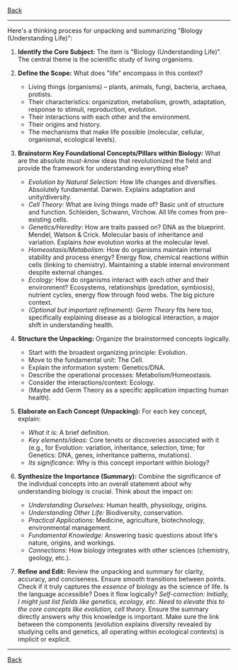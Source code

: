 [Back](README.md)

---

Here's a thinking process for unpacking and summarizing "Biology (Understanding Life)":

1.  **Identify the Core Subject:** The item is "Biology (Understanding Life)". The central theme is the scientific study of living organisms.

2.  **Define the Scope:** What does "life" encompass in this context?
    *   Living things (organisms) – plants, animals, fungi, bacteria, archaea, protists.
    *   Their characteristics: organization, metabolism, growth, adaptation, response to stimuli, reproduction, evolution.
    *   Their interactions with each other and the environment.
    *   Their origins and history.
    *   The mechanisms that make life possible (molecular, cellular, organismal, ecological levels).

3.  **Brainstorm Key Foundational Concepts/Pillars within Biology:** What are the absolute *must-know* ideas that revolutionized the field and provide the framework for understanding everything else?
    *   *Evolution by Natural Selection:* How life changes and diversifies. Absolutely fundamental. Darwin. Explains adaptation and unity/diversity.
    *   *Cell Theory:* What are living things made of? Basic unit of structure and function. Schleiden, Schwann, Virchow. All life comes from pre-existing cells.
    *   *Genetics/Heredity:* How are traits passed on? DNA as the blueprint. Mendel, Watson & Crick. Molecular basis of inheritance and variation. Explains *how* evolution works at the molecular level.
    *   *Homeostasis/Metabolism:* How do organisms maintain internal stability and process energy? Energy flow, chemical reactions within cells (linking to chemistry). Maintaining a stable internal environment despite external changes.
    *   *Ecology:* How do organisms interact with each other and their environment? Ecosystems, relationships (predation, symbiosis), nutrient cycles, energy flow through food webs. The big picture context.
    *   *(Optional but important refinement):* *Germ Theory* fits here too, specifically explaining disease as a biological interaction, a major shift in understanding health.

4.  **Structure the Unpacking:** Organize the brainstormed concepts logically.
    *   Start with the broadest organizing principle: Evolution.
    *   Move to the fundamental unit: The Cell.
    *   Explain the information system: Genetics/DNA.
    *   Describe the operational processes: Metabolism/Homeostasis.
    *   Consider the interactions/context: Ecology.
    *   (Maybe add Germ Theory as a specific application impacting human health).

5.  **Elaborate on Each Concept (Unpacking):** For each key concept, explain:
    *   *What it is:* A brief definition.
    *   *Key elements/ideas:* Core tenets or discoveries associated with it (e.g., for Evolution: variation, inheritance, selection, time; for Genetics: DNA, genes, inheritance patterns, mutations).
    *   *Its significance:* Why is this concept important within biology?

6.  **Synthesize the Importance (Summary):** Combine the significance of the individual concepts into an overall statement about why understanding biology is crucial. Think about the impact on:
    *   *Understanding Ourselves:* Human health, physiology, origins.
    *   *Understanding Other Life:* Biodiversity, conservation.
    *   *Practical Applications:* Medicine, agriculture, biotechnology, environmental management.
    *   *Fundamental Knowledge:* Answering basic questions about life's nature, origins, and workings.
    *   *Connections:* How biology integrates with other sciences (chemistry, geology, etc.).

7.  **Refine and Edit:** Review the unpacking and summary for clarity, accuracy, and conciseness. Ensure smooth transitions between points. Check if it truly captures the *essence* of biology as the science of life. Is the language accessible? Does it flow logically? *Self-correction: Initially, I might just list fields like genetics, ecology, etc. Need to elevate this to the core *concepts* like evolution, cell theory.* Ensure the summary directly answers *why* this knowledge is important. Make sure the link between the components (evolution explains diversity revealed by studying cells and genetics, all operating within ecological contexts) is implicit or explicit.

---

[Back](README.md)
